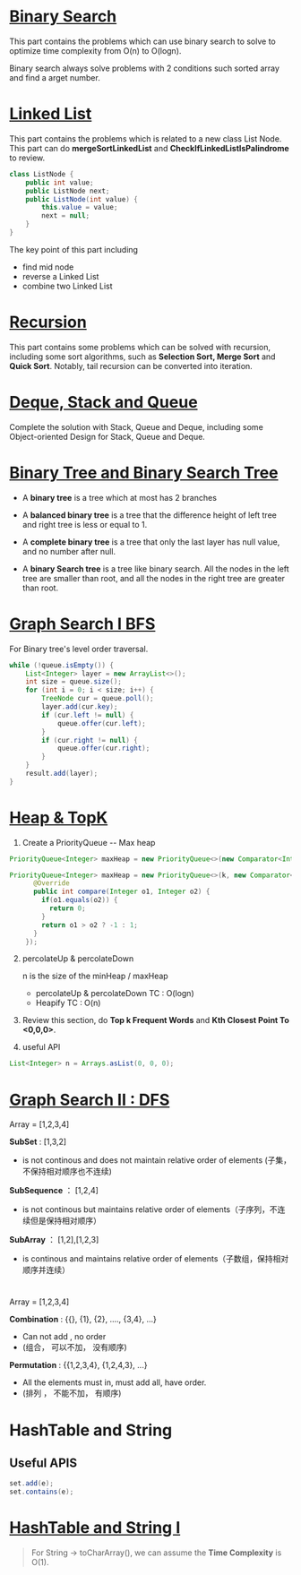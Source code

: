 # [Binary Search](https://github.com/Jianuo-Always-Coding/laicode_solution_java/tree/main/BinarySearch/)

This part contains the problems which can use binary search to solve to optimize time complexity from O(n) to O(logn).

Binary search always solve problems with 2 conditions such sorted array and find a arget number.

# [Linked List](https://github.com/Jianuo-Always-Coding/laicode_solution_java/tree/main/LinkedList/)

This part contains the problems which is related to a new class List Node. This part can do **mergeSortLinkedList** and **CheckIfLinkedListIsPalindrome** to review.

```java
class ListNode {
    public int value;
    public ListNode next;
    public ListNode(int value) {
        this.value = value;
        next = null;
    }
}

```

The key point of this part including

- find mid node
- reverse a Linked List
- combine two Linked List

# [Recursion](https://github.com/Jianuo-Always-Coding/laicode_solution_java/tree/main/Recursion/)

This part contains some problems which can be solved with recursion, including some sort algorithms, such as **Selection Sort, Merge Sort** and **Quick Sort**. Notably, tail recursion can be converted into iteration.

# [Deque, Stack and Queue](https://github.com/Jianuo-Always-Coding/laicode_solution_java/tree/main/DequeAndQueue/)

Complete the solution with Stack, Queue and Deque, including some Object-oriented Design for Stack, Queue and Deque.

# [Binary Tree and Binary Search Tree](https://github.com/Jianuo-Always-Coding/laicode_solution_java/tree/main/BinaryTreeAndBinarySearchTree/)

- A **binary tree** is a tree which at most has 2 branches
- A **balanced binary tree** is a tree that the difference height of left tree and right tree is less or equal to 1.
- A **complete binary tree** is a tree that only the last layer has null value, and no number after null.

- A **binary Search tree** is a tree like binary search. All the nodes in the left tree are smaller than root, and all the nodes in the right tree are greater than root.

# [Graph Search I BFS](https://github.com/Jianuo-Always-Coding/laicode_solution_java/tree/main/GraphSearchIBFS/)

For Binary tree's level order traversal.

```java
while (!queue.isEmpty()) {
    List<Integer> layer = new ArrayList<>();
    int size = queue.size();
    for (int i = 0; i < size; i++) {
        TreeNode cur = queue.poll();
        layer.add(cur.key);
        if (cur.left != null) {
            queue.offer(cur.left);
        }
        if (cur.right != null) {
            queue.offer(cur.right);
        }
    }
    result.add(layer);
}
```

# [Heap & TopK](https://github.com/Jianuo-Always-Coding/laicode_solution_java/tree/main/BinaryHeap&TopK/)

1. Create a PriorityQueue -- Max heap

```java
PriorityQueue<Integer> maxHeap = new PriorityQueue<>(new Comparator<Integer>(k, Collections.reverseOrder()));
```

```java
PriorityQueue<Integer> maxHeap = new PriorityQueue<>(k, new Comparator<Integer>() {
      @Override
      public int compare(Integer o1, Integer o2) {
        if(o1.equals(o2)) {
          return 0;
        }
        return o1 > o2 ? -1 : 1;
      }
    });
```

2. percolateUp & percolateDown

   n is the size of the minHeap / maxHeap
   - percolateUp & percolateDown TC : O(logn)
   - Heapify TC : O(n)
3. Review this section, do **Top k Frequent Words** and **Kth Closest Point To <0,0,0>**.
4. useful API

```java
List<Integer> n = Arrays.asList(0, 0, 0);
```
# [Graph Search II : DFS](https://github.com/Jianuo-Always-Coding/laicode_solution_java/tree/main/Graph%20Search%20II%20%3A%20DFS)


Array = [1,2,3,4]

**SubSet** : [1,3,2] 
- is not continous and does not maintain relative order of elements (子集，不保持相对顺序也不连续)

**SubSequence** ： [1,2,4] 
- is not continous but maintains relative order of elements（子序列，不连续但是保持相对顺序）

**SubArray** ： [1,2],[1,2,3] 
- is continous and maintains relative order of elements（子数组，保持相对顺序并连续）

#

Array = [1,2,3,4]

**Combination** : {{}, {1}, {2}, ...., {3,4}, ...}
- Can not add , no order
- (组合， 可以不加， 没有顺序)

**Permutation** : {{1,2,3,4}, {1,2,4,3}, ...}
- All the elements must in, must add all, have order. 
- (排列 ， 不能不加， 有顺序)

# HashTable and String
## Useful APIS
```java
set.add(e);
set.contains(e);
```

# [HashTable and String I](https://github.com/Jianuo-Always-Coding/laicode_solution_java/tree/main/HashTable_and_String_I)

> For String -> toCharArray(), we can assume the **Time Complexity** is O(1).

